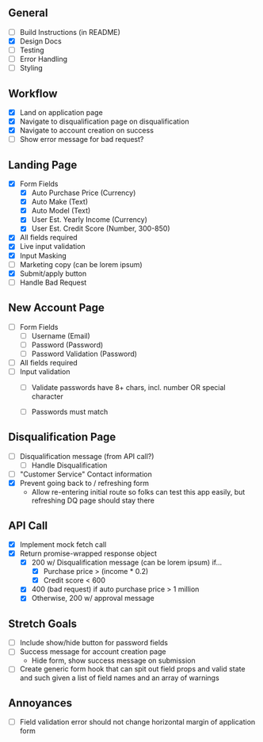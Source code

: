 ## General
- [ ] Build Instructions (in README)
- [x] Design Docs
- [ ] Testing
- [ ] Error Handling
- [ ] Styling

## Workflow
- [x] Land on application page
- [x] Navigate to disqualification page on disqualification
- [x] Navigate to account creation on success
- [ ] Show error message for bad request?

## Landing Page
- [x] Form Fields
  - [x] Auto Purchase Price (Currency)
  - [x] Auto Make (Text)
  - [x] Auto Model (Text)
  - [x] User Est. Yearly Income (Currency)
  - [x] User Est. Credit Score (Number, 300-850)
- [x] All fields required
- [x] Live input validation
- [x] Input Masking
- [ ] Marketing copy (can be lorem ipsum)
- [x] Submit/apply button
- [ ] Handle Bad Request

## New Account Page
- [ ] Form Fields
  - [ ] Username (Email)
  - [ ] Password (Password)
  - [ ] Password Validation (Password)
- [ ] All fields required
- [ ] Input validation
  - [ ] Validate passwords have 8+ chars, incl. number OR special character
  - [ ] Passwords must match


## Disqualification Page
- [ ] Disqualification message (from API call?)
  - [ ] Handle Disqualification
- [ ] "Customer Service" Contact information
- [x] Prevent going back to / refreshing form
  - Allow re-entering initial route so folks can test this app easily, but refreshing DQ page should stay there

## API Call
- [x] Implement mock fetch call
- [x] Return promise-wrapped response object
  - [x] 200 w/ Disqualification message (can be lorem ipsum) if...
    - [x] Purchase price > (income * 0.2)
    - [x] Credit score < 600
  - [x] 400 (bad request) if auto purchase price > 1 million
  - [x] Otherwise, 200 w/ approval message

## Stretch Goals
- [ ] Include show/hide button for password fields
- [ ] Success message for account creation page
  - Hide form, show success message on submission
- [ ] Create generic form hook that can spit out field props and valid state and such given a list of field names and an array of warnings

## Annoyances
- [ ] Field validation error should not change horizontal margin of application form
